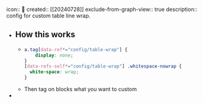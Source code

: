 icon:: 📄
created:: [[20240728]]
exclude-from-graph-view:: true
description:: config for custom table line wrap.

- ## How this works
  - ```css
    a.tag[data-ref*="config/table-wrap"] {
        display: none;
    }
    [data-refs-self*="config/table-wrap"] .whitespace-nowrap {
      white-space: wrap;
    }
    ```
  - Then tag on blocks what you want to custom
-